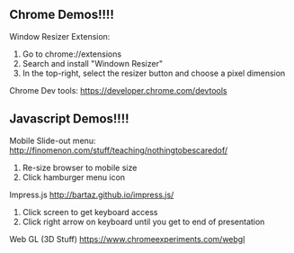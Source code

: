 Chrome Demos!!!!
----------------

Window Resizer Extension:
1) Go to chrome://extensions
2) Search and install "Windown Resizer"
3) In the top-right, select the resizer button and choose a pixel dimension

Chrome Dev tools:
https://developer.chrome.com/devtools




Javascript Demos!!!!
--------------------

Mobile Slide-out menu:
http://finomenon.com/stuff/teaching/nothingtobescaredof/
1) Re-size browser to mobile size
2) Click hamburger menu icon

Impress.js
http://bartaz.github.io/impress.js/
1) Click screen to get keyboard access
2) Click right arrow on keyboard until you get to end of presentation

Web GL (3D Stuff)
https://www.chromeexperiments.com/webgl